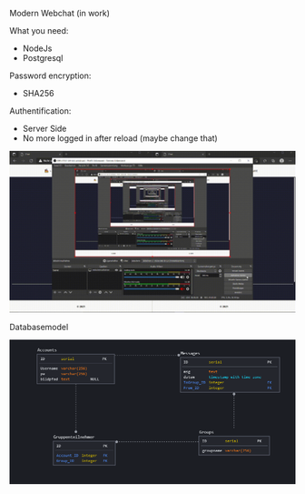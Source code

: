 Modern Webchat (in work)

What you need:
  - NodeJs
  - Postgresql

Password encryption:
  - SHA256

Authentification:
  - Server Side
  - No more logged in after reload (maybe change that)

![example video](example_frontend.gif)

Databasemodel

![DB model](./database/DBmodel.PNG)

